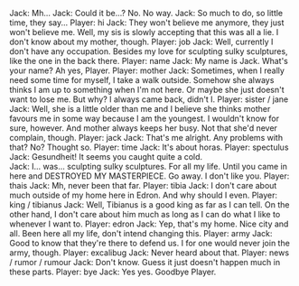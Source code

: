 Jack: Mh...
Jack: Could it be...? No. No way.
Jack: So much to do, so little time, they say...
Player: hi
Jack: They won't believe me anymore, they just won't believe me. Well, my sis is slowly accepting that this was all a lie. I don't know about my mother, though.
Player: job
Jack: Well, currently I don't have any occupation. Besides my love for sculpting sulky sculptures, like the one in the back there.
Player: name
Jack: My name is Jack. What's your name? Ah yes, Player.
Player: mother
Jack: Sometimes, when I really need some time for myself, I take a walk outside. Somehow she always thinks I am up to something when I'm not here. Or maybe she just doesn't want to lose me. But why? I always came back, didn't I.
Player: sister / jane
Jack: Well, she is a little older than me and I believe she thinks mother favours me in some way because I am the youngest. I wouldn't know for sure, however. And mother always keeps her busy. Not that she'd never complain, though.
Player: jack
Jack: That's me alright. Any problems with that? No? Thought so.
Player: time
Jack: It's about horas.
Player: spectulus
Jack: Gesundheit! It seems you caught quite a cold.       
Jack: I... was... sculpting sulky sculptures. For all my life. Until you came in here and DESTROYED MY MASTERPIECE. Go away. I don't like you.
Player: thais
Jack: Mh, never been that far.
Player: tibia
Jack: I don't care about much outside of my home here in Edron. And why should I even.
Player: king / tibianus
Jack: Well, Tibianus is a good king as far as I can tell. On the other hand, I don't care about him much as long as I can do what I like to whenever I want to.
Player: edron
Jack: Yep, that's my home. Nice city and all. Been here all my life, don't intend changing this.
Player: army
Jack: Good to know that they're there to defend us. I for one would never join the army, though.
Player: excalibug
Jack: Never heard about that.
Player: news / rumor / rumour
Jack: Don't know. Guess it just doesn't happen much in these parts.
Player: bye
Jack: Yes yes. Goodbye Player.